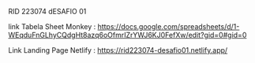 RID 223074 dESAFIO 01

link Tabela Sheet Monkey : https://docs.google.com/spreadsheets/d/1-WEqduFnGLhyCQdgHt8azq6oOfmrIZrYWJ6KJ0FefXw/edit?gid=0#gid=0

Link Landing Page Netlify : https://rid223074-desafio01.netlify.app/